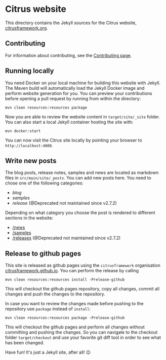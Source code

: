 # Citrus website

This directory contains the Jekyll sources for the Citrus website, [citrusframework.org](https://citrusframework.org/).

## Contributing

For information about contributing, see the [Contributing page](https://github.com/citrusframework/citrus/blob/master/CONTRIBUTING.md).

## Running locally

You need Docker on your local machine for building this website with Jekyll. The Maven build will automatically load the Jekyll Docker image and perform website
 generation for you. You can preview your contributions before opening a pull request by running from within the directory:

```
mvn clean resources:resources package
```

Now you are able to review the website content in `target/site/_site` folder. You can also start a local Jekyll container hosting the site with:

```
mvn docker:start
```

You can now visit the Citrus site locally by pointing your browser to `http://localhost:4000`.

## Write new posts

The blog posts, release notes, samples and news are located as markdown files in `src/main/site/_posts`. You can add new posts here. You need to chose one of the following categories:

* *blog*
* *samples*
* *release* (@Deprecated not maintained since v2.7.2)

Depending on what category you choose the post is rendered to different sections in the website:

* [/news](https://citrusframework.github.io/news/)
* [/samples](https://citrusframework.github.io/samples/)
* [/releases](https://citrusframework.github.io/news/releases/) (@Deprecated not maintained since v2.7.2)


## Release to github pages

This site is released as github pages using the `citrusframework` organisation [citrusframework.github.io](https://citrusframework.github.io). You can perform the release by calling

```
mvn clean resources:resources install -Prelease-github
```

This will checkout the github pages repository, copy all changes, commit all changes and push the changes to the repository.

In case you want to review the changes made before pushing to the repository use `package` instead of `install`:

```
mvn clean resources:resources package -Prelease-github
```

This will checkout the github pages and perform all changes without committing and pushing the changes. So you can navigate to the checkout folder `target/checkout` and use your favorite
git diff tool in order to see what has been changed.

Have fun! It's just a Jekyll site, after all! :wink:
